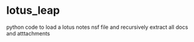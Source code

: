 # lotus_leap
python code to load a lotus notes nsf file and recursively extract all docs and atttachments
